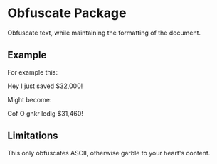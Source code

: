 # Obfuscate Package

Obfuscate text, while maintaining the formatting of the document.

## Example

For example this:

  Hey I just saved $32,000!

Might become:

  Cof O gnkr ledig $31,460!

## Limitations

This only obfuscates ASCII, otherwise garble to your heart's content.
